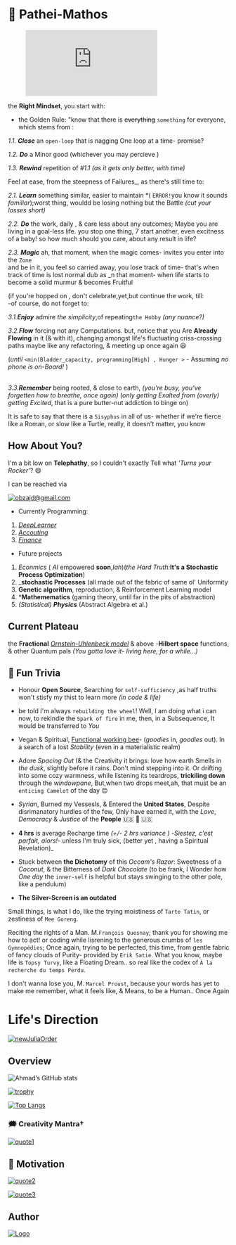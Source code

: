 # 🐉 Pathei-Mathos

<figure><embed src="https://wakatime.com/share/@adamwillisXanax/f189062b-9af5-448c-8f22-de8563043600.svg"></embed></figure>

the __Right Mindset__, you start with: <br />
- the Golden Rule: "know that there is ~~everything~~ `something` for everyone, which stems from :<br />

*1.1. **Close*** an `open-loop`  that is nagging One loop at a time- promise? <br/>

_*1.2. **Do***_ a Minor good (whichever you may percieve ) <br/>

_1.3. **Rewind**_ repetition of _#1.1_ _(as it gets only better, with time)_ <br/>

Feel at ease, from the steepness of Failures_, as there's still time to:

_2.1. **Learn**_ something similar, easier to maintain  *( `ERROR!`you know it sounds *familiar*);worst thing, wouldd be losing nothing but the Battle _(cut your losses short)_ <br />

_2.2. **Do**_ the work, daily , & care less about any outcomes; Maybe you are living in a goal-less life. you stop one thing, 7 start another, even excitness of a baby! so how much should you care, about any result in life? <br />

_2.3. **Magic**_ ah, that moment, when the magic comes- invites you  enter into the `Zone` <br />
and be in it, you feel so carried away, you lose track of time- that's when track of time is lost normal  dub as _n that moment- when life starts to become a solid murmur &  becomes Fruitful 

(if you're hopped on , don't celebrate,yet,but continue the work, till: <br />
-of course, do not forget to:<br />

_3.1.**Enjoy**_ admire _the simplicity_,of repeating`the Hobby` *(any nuance?)*<br />

_3.2.**Flow**_  forcing not any  Computations. but, notice that you Are **Already Flowing** in it (& with it), 
changing amongst life's  fluctuating criss-crossing paths maybe like any refactoring, & meeting up once again 😃 <br />

(*until* `<min(Bladder_capacity, programming[High] , Hunger >` - Assuming *no phone is on-Board!* )<br /> <br />

_3.3.**Remember**_ being rooted, & close to earth, *(you're busy, you've forgetten how to breathe, once again)*
 (*only getting Exalted from (overly) getting Excited*, that is a pure butter-nut addiction to binge on)<br/>

It is safe to say that there is a `Sisyphus` in all of us- whether if we're fierce like a Roman, or slow like a Turtle, really, it doesn't matter, you know 
<br/>

  
## How About You?

I'm a bit low on **Telephathy**, so I couldn't exactly Tell what _'Turns your Rocker'_? 😄

I can be reached via

[![obzajd@gmail.com](https://img.shields.io/badge/Gmail-D14836?style=for-the-badge&logo=gmail&logoColor=white)](mailto:obzajd@gmail.com)

  


- Currently Programming: 
1. [*DeepLearner*](https://github.com/adamwillisXanax/DeepLearner)
2. [_Accouting_](https://github.com/adamwillisXanax/Thee-accountant) 
3. [_Finance_](https://github.com/adamwillisXanax/SolvencyPredictor/blob/main/README.md)


- Future projects 
1. _Econmics_ ( _AI_ empowered **soon**,_lah_)(_the Hard Truth:_**It's a Stochastic Process Optimization**)
2. _**stochastic Processes** (all made out of the fabric of same ol' Uniformity
3. **Genetic algorithm**, reproduction, &  Reinforcement Learning model
4. ***Mathemematics** (gaming theory, until far in the pits of abstraction)
5. _(Statistical) **Physics**_ (Abstract Algebra et al.)
## Current Plateau
the **Fractional** [_Ornstein-Uhlenbeck model_](https://scholar.google.com/scholar?hl=en&as_sdt=0%2C9&q=Fractional+Ornstein-Uhlenbeck+model&btnG=)  & above
-**Hilbert space** functions, & other Quantum pals 
_(You gotta love it- living here,  for a while...)_
## 🎉 Fun Trivia

- Honour **Open Source**, Searching for `self-sufficiency` ,as half truths won't stisfy my thist to learn more 
_(in code & life)_

-  be told  I'm always `rebuilding the wheel`! Well, I am doing what i can now, to rekindle the `Spark of fire` in me, then, in a Subsequence, It would be transferred to *You*

- Vegan & Spiritual, [Functional working bee](https://www.cambridge.org/core/journals/psychiatric-bulletin/article/the-genesis-of-artistic-creativity-aspergers-syndrome-and-the-arts-michael-fitzgerald-jessica-kingsley-2005-1395-pb-256-pp-isbn-1-84310-334-6/E7E34A4440E1D96A2D8B696669694BB6)- (_goodies_ in, _goodies_ out). In a search of a lost _Stability_ (even in a materialistic realm) 

- Adore _Spacing Out_ (&  the Creativity it brings:
love how earth Smells in _the dusk_, slightly before it rains. Don't mind stepping into it. Or drifting into some cozy warmness, while listening its teardrops, **trickiling down**  through the _windowpane_, But,when two drops meet,ah, that must be an `enticing Camelot` of the day 😊

- _Syrian_, Burned my Vessesls, & Entered the **United States**, Despite disrimanatory hurdles of the few,
Only have earned it,
with the _Love_, _Democracy_ & _Justice_ of the **People**  &#x1F1FA;&#x1F1F8; 🤠 🇺🇸

- **4 hrs** is average Recharge time _(+/- 2 hrs variance )_ -_Siestez, c'est parfait, alors!_- unless I'm truly sick, (better yet , having a Spiritual Revelation)_


- Stuck between **the Dichotomy** of this _Occam's Razor_: Sweetness of a _Coconut_, & the Bitterness of _Dark Chocolate_ (to be frank, I Wonder how *One day* the `inner-self` is helpful but stays swinging to the other pole, like a pendulum)

- **The Silver-Screen is an outdated**

Small things, is what I do, like the trying moistiness of `Tarte Tatin`, or zestiness of  `Mee Goreng`. 

Reciting the rights of a Man. M.`François Quesnay`; thank you for showing me how to act! or coding while lisrening to the generous crumbs of `les Gymnopédies`; Once again, trying to be perfected, this time, from gentle fabric of fancy clouds of Purity- provided by `Erik Satie`. What you know, maybe life is `Topsy Turvy`, like a Floating Dream.. so real like the codex of `À la recherche du temps Perdu`.  

I don't wanna lose you, M. `Marcel Proust`, because your words has yet to make me remember, what it feels like, & Means, to be a Human.. Once Again

# Life's Direction

[![newJuliaOrder](Assets/newJuliaOrder.png)](Assets/newJuliaOrder.png)

## Overview
![Ahmad’s GitHub stats](https://github-readme-stats.vercel.app/api?username=adamwillisXanax&show_icons=true&theme)

[![trophy](https://github-profile-trophy.vercel.app/?username=adamwillisXanax)
](https://github-profile-trophy.vercel.app/?username=adamwillisXanax)


[![Top Langs](https://github-readme-stats.vercel.app/api/top-langs/?username=adamwillisXanax&hide=kotlin&layout=compact)](https://github-readme-stats.vercel.app/api/top-langs/?username=adamwillisXanax&hide=kotlin&layout=compact)

### &#x1F5EF; Creativity Mantra†

[![quote1](Assets/quote1.png)](Assets/quote1.png)

## &#x1F31F; Motivation

[![quote2](Assets/quote2.png)](Assets/quote2.png)

[![quote3](Assets/quote3.png)](Assets/quote3.png)

## Author

[![Logo](Assets/logo.png)
](https://github.com/adamwillisXanax/adamwillisXanax)
